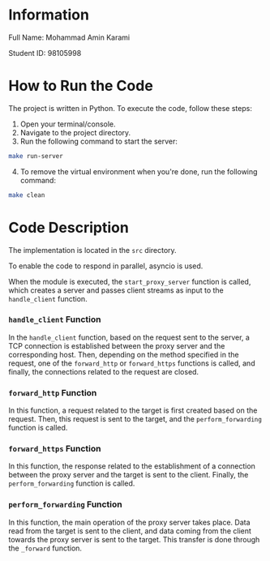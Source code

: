 # Information
Full Name: Mohammad Amin Karami

Student ID: 98105998

# How to Run the Code
The project is written in Python.
To execute the code, follow these steps:

1. Open your terminal/console.
2. Navigate to the project directory.
3. Run the following command to start the server:

```bash
make run-server
```

4. To remove the virtual environment when you're done, run the following command:

```bash
make clean
```

# Code Description
The implementation is located in the `src` directory.

To enable the code to respond in parallel, asyncio is used.

When the module is executed, the `start_proxy_server` function is called, which creates a server and passes client streams as input to the `handle_client` function.

### `handle_client` Function
In the `handle_client` function, based on the request sent to the server, a TCP connection is established between the proxy server and the corresponding host. Then, depending on the method specified in the request, one of the `forward_http` or `forward_https` functions is called, and finally, the connections related to the request are closed.

### `forward_http` Function
In this function, a request related to the target is first created based on the request. Then, this request is sent to the target, and the `perform_forwarding` function is called.

### `forward_https` Function
In this function, the response related to the establishment of a connection between the proxy server and the target is sent to the client. Finally, the `perform_forwarding` function is called.

### `perform_forwarding` Function
In this function, the main operation of the proxy server takes place. Data read from the target is sent to the client, and data coming from the client towards the proxy server is sent to the target. This transfer is done through the `_forward` function.